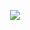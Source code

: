 <p align="center">
  <a href="https://github.com/Doglimas/readme-typing-svg"><img src="https://readme-typing-svg.herokuapp.com/?lines=Douglas%20Ribeiro%20Nascimento%20;Desenvolvedor%20em%20Desenvolvimento%20;&center=true&width=440&height=45&color=f75c7e&vCenter=true&size=22"></a>
</p>
<!--<
<div class"row" align="center"  href="https://github.com/Doglimas">
<img height="180em" width=800 src="https://github-readme-stats.vercel.app/api?username=Doglimas&show_icons=true&theme=radical&include_all_commits=true&count_private=true&hide_border=true"/>
</div>
<div align=center>
    <a href="https://github.com/denvercoder1/github-readme-streak-stats" title="Go to Source">
      <img align="center" height="180em" width=800 src="https://github-readme-streak-stats.herokuapp.com/?user=Doglimas&theme=radical&border=61dafb&hide_border=true" alt="zumrudu-anka" />
    </a>
</div>
p align="center">
    <code><img title="C#" height="25" src="images/cSharp.svg"></code>
    <code><img title="Javascript" height="25" src="images/javascript.svg"></code>
    <code><img title="HTML5" height="25" src="images/html5.svg"></code>
    <code><img title="CSS" height="25" src="images/css.svg"></code>
    <code><img title="Visual Studio Code" height="25" src="images/vscode.png"></code>
    <code><img title="Microsoft Visual Studio" height="25" src="images/visualstudio.png"></code>
    <code><img title="Java" height="25" src="images/java-original.svg"></code>
    <code><img title="JSON" height="25" src="images/json.svg"></code>
    <code><img title="GitHub" height="25" src="images/github.svg"></code>
    <code><img title="MySQL" height="25" src="images/mysql.svg"></code>
</p>
